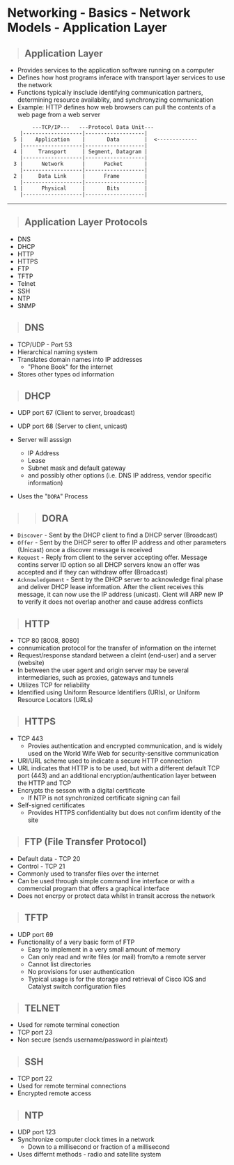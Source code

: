 # Networking - Basics - Network Models - Application Layer

>  ## **Application Layer**

- Provides services to the application software running on a computer
- Defines how host programs inferace with transport layer services to use the network
- Functions typically insclude identifying communication partners, determining resource availablity, and synchronyzing communication
- Example: HTTP defines how web browsers can pull the contents of a web page from  a web server 

```text
        ---TCP/IP---   ---Protocol Data Unit---
    |-------------------|-------------------|
  5 |    Application    |       Data        |  <-------------
    |-------------------|-------------------|
  4 |     Transport     | Segment, Datagram |
    |-------------------|-------------------|
  3 |      Network      |      Packet       |
    |-------------------|-------------------|
  2 |     Data Link     |      Frame        |
    |-------------------|-------------------|
  1 |      Physical     |       Bits        |
    |-------------------|-------------------|
```

---

>  ## **Application Layer Protocols**
- DNS
- DHCP
- HTTP
- HTTPS
- FTP 
- TFTP
- Telnet
- SSH
- NTP
- SNMP

>  ## **DNS**

- TCP/UDP - Port 53
- Hierarchical naming system
- Translates domain names into IP addresses
    - "Phone Book" for the internet
- Stores other types od information

>  ## **DHCP**

- UDP port 67 (Client to server, broadcast)
- UDP port 68 (Server to client, unicast)

- Server will asssign
    - IP Address
    - Lease
    - Subnet mask and default gateway
    - and possibly other options (i.e. DNS IP address, vendor specific information)
- Uses the "`DORA`" Process

>>  ## **DORA**

- `Discover` - Sent by the DHCP client to find a DHCP server (Broadcast)
- `Offer` - Sent by the DHCP serer to offer IP address and other parameters (Unicast) once a discover message is received
- `Request` - Reply from client to the server accepting offer. Message contins server ID option so all DHCP servers know an offer was accepted and if they can withdraw offer (Broadcast)
- `Acknowledgement` - Sent by the DHCP server to acknowledge final phase and deliver DHCP lease information. After the client receives this message, it can now use the IP address (unicast). Cient will ARP new IP to verify it does not overlap another and cause address conflicts

>  ## **HTTP**
- TCP 80 [8008, 8080]
- connumication protocol for the transfer of information on the internet
- Request/response standard between a cleint (end-user) and a server (website)
- In between the user agent and origin server may be several intermediaries, such as proxies, gateways and tunnels
- Utilizes TCP for reliability
- Identified using Uniform Resource Identifiers (URIs), or Uniform Resource Locators (URLs)

>  ## **HTTPS**
- TCP 443
    - Provies authentication and encrypted communication, and is widely used on the World Wife Web for security-sensitive communication
- URI/URL scheme used to indicate a secure HTTP connection
- URL indicates that HTTP is to be used, but with a different default TCP port (443) and an additional encryption/authentication layer between the HTTP and TCP
- Encrypts the sesson with a digital certificate
    - If NTP is not synchronized certificate signing can fail
- Self-signed certificates
    - Provides HTTPS confidentiality but does not confirm identity of the site

>  ## **FTP (File Transfer Protocol)**
- Default data - TCP 20
- Control - TCP 21
- Commonly used to transfer files over the internet
- Can be used through simple command line interface or with a commercial program that offers a graphical interface
 - Does not encrpy or protect data whilst in transit accross the network

>  ## **TFTP**
- UDP port 69
- Functionality of a very basic form of FTP
    - Easy to implement in a very small amount of memory
    - Can only read and write files (or mail) from/to a remote server
    - Cannot list directories
    - No provisions for user authentication
    - Typical usage is for the storage and retrieval of Cisco IOS and Catalyst switch configuration files


>  ## **TELNET**
- Used for remote terminal conection
- TCP port 23
- Non secure (sends username/password in plaintext)

>  ## **SSH**
- TCP port 22
- Used for remote terminal connections
- Encrypted remote access

>  ## **NTP**
- UDP port 123
- Synchronize computer clock times in a network
    - Down to a millisecond or fraction of a millisecond
- Uses differnt methods - radio and satellite system
